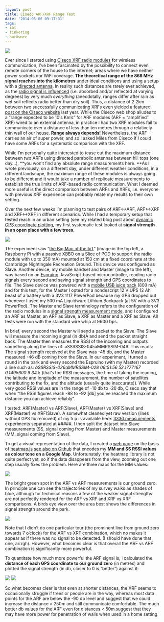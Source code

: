 ```yaml
---
layout: post
title: Ciseco ARF/XRF Range Test
date: '2014-05-06 09:17:31'
tags:
- iot
- tinkering
- hardware
---
```


![](/content/images/2015/09/bigmac.jpg)

Ever since I started using [Ciseco XRF radio modules](http://shop.ciseco.co.uk/rf-module-range/) for wireless communication, I’ve been fascinated by the possibility to connect even remote corners of the house to the internet; areas where we have neither power sockets nor WiFi coverage. **The theoretical range of the 868 MHz signal reaches into the kilometres** under ideal conditions and using a setup with a [directed antenna](http://openmicros.org/index.php/articles/84-xrf-basics/270-antenna-range-and-measurements). In reality such distances are rarely ever achieved, as the [radio signal is influenced](http://openmicros.org/index.php/articles/84-xrf-basics/300-antenna-range-of-the-xrf-srf-erf-urf-slice-of-radio-and-srf-stick) (i.e. absorbed and/or reflected at varying degrees) by very much *everything* (anecdotally, ranges differ after rain as wet soil reflects radio better than dry soil). Thus, a distance of 2.2km between two successfully communicating XRFs even yielded a [featured post on the Ciseco website](http://openmicros.org/index.php/entry/xrf-link-223km-without-line-of-siteamazing) last year. While the Ciseco web shop alludes to a “range expected to be 10′s Km’s” for ARF modules (ARF = “amplified” XRF) wired to an external antenna, in practice I had two XRF modules fail to communicate over a distance of less than ten metres through a relatively thin wall of our house. **Range always depends!** Nevertheless, the ARF carries an air of super power, and so I asked Miles from Ciseco if I could have some ARFs for a systematic comparison with the XRF.

While I’m personally quite interested to tease out the maximum distance between two ARFs using directed parabolic antennas between hill tops (one day…), **you won’t find any absolute range measurements here. **As I wrote previously, on a different day, under different weather conditions, in a different landscape, the maximum range of these modules is always going to be different and it would take a number of replicate measurements to establish the true limits of ARF-based radio communication. What I deemed more useful is the direct comparison between ARFs and XRFs, i.e. everyone with previous XRF experience can probably relate my results to their own setting.

Over the next few weeks I’m planning to test pairs of ARF<->ARF, ARF<->XRF and XRF<->XRF in different scenarios. While I had a temporary setup that tested reach in an urban setting (see my related blog post about [dynamic GPS coordinate plotting](https://iot.ghost.io/on-the-fly-gps-visualisation-through-node-red/), my first systematic test looked at **signal strength in an open place with a few trees**.

![](/content/images/2015/09/Master.jpg)

The experiment saw “[the Big Mac of the IoT](https://twitter.com/BorisAdryan/status/452540504849518592/photo/1)” (image in the top left, a Raspberry Pi with a passive XBBO on a Slice of POD to support the radio module with up to 350 mA) mounted at 150 cm at a fixed coordinate at the Cambridge Nightingale Recreation Ground. This device was configured as Slave. Another device, my mobile handset and Master (image to the left), was based on an [Espruino](http://www.phenoptix.com/products/espruino-board-javascript-on-an-arm-based-board) JavaScript-based microcontroller, reading radio signals every second and saving signal strength and GPS coordinates to file. The Slave device was powered with a [mobile USB juice pack](http://www.maplin.co.uk/p/lithium-ion-2200mah-portable-power-bank-n49lk) (800 mA) and for this test, for the Master I opted for a nondescript 12 V UPS 12 Ah beast of a battery with a 3V3 1117 PowerPod because my GPS dropped out whenever I used my 500 mA Liquidware Lithium Backpack (at 5V with a 3V3 PowerPod). The Master and Slave terminology refers to the configuration of the radio modules in a [signal strength measurement mode](http://www.openmicros.org/index.php/articles/84-xrf-basics/146-rssimode), and I configured an ARF as Master, an ARF as Slave, a XRF as Master and a XRF as Slave. All tests were run with the standard wire whip at 9600 bps.

In brief, every second the Master will send a packet to the Slave. The Slave will measure the incoming signal (in db)Â and send the packet straight back. The Master then measures the RSSI of the incoming and outputs something along the lines of: aSSRSSIS-045aMMRSSIM-046. This reads: The signal strength received at the Slave was -45 db, and the Master measured -46 dB coming from the Slave. In our experiment, I turned a round in the park and every second the Espruino (with my Master) recorded a line such as: *aSSRSSIS-026aMMRSSIM-028 09:51:56 52.1777167 0.1495600 6 34.5* (that’s the RSSI messages, the time of taking the reading, the latitude and longitude of the measurement, the number of satellites contributing to the fix, and the altitude (usually quite inaccurate)). While very good RSSI values are in the range of -10 db to -20 db, Ciseco say that when “the RSSI figures reach -88 to -92 [db] you’ve reached the maximum distance you can achieve reliably”.

I tested: ARF(Master) vs ARF(Slave), ARF(Master) vs XRF(Slave) and XRF(Master) vs XRF(Slave). A somewhat cleaned yet raw version (lines without GPS fix removed) of my trip is available here: [3330 measurements](https://github.com/badryan/web/blob/master/ARFtest_raw.txt), experiments separated at #####. I then split the dataset into Slave measurements (SS, signal coming from Master) and Master measurements (MM, signal coming from Slave).

To get a visual representation of the data, I created a [web page](http://logic.sysbiol.cam.ac.uk/teaching/ARFtest.html) on the basis of [heatmap.js](http://www.patrick-wied.at/static/heatmapjs/) [see also on Github](https://github.com/badryan/web/tree/master) that encodes my **MM and SS RSSI values as colour tone on a Google Map**. Unfortunately, the heatmap library is not quite perfect yet, so if the data disappears from the view, zooming out one step usually fixes the problem. Here are three maps for the MM values:

![](/content/images/2015/09/large_map.jpg)

The bright green spot in the ARF vs ARF measurements is our ground zero. In principle one can see the trajectories of my survey walks as shades of blue, although for technical reasons a few of the weaker signal strengths are not perfectly rendered for the ARF vs XRF and XRF vs XRF comparisons. A birds eye view over the area best shows the differences in signal strength around the park.

![](/content/images/2015/09/birdseye.jpg)

Note that I didn’t do one particular tour (the prominent line from ground zero towards 7 o’clock) for the ARF vs XRF combination, which no makes it appear as if there was no signal to be detected. (I should have done that one, arrrgh). However, what becomes clear is that overall the ARF vs ARF combination is significantly more powerful.

To quantitate how much more powerful the ARF signal is, I calculated the **distance of each GPS coordinate to our ground zero** (in metres) and plotted the signal strength (in db, closer to 0 is “better”) against it:

![](/content/images/2015/09/MS.jpg)
![](/content/images/2015/09/SS.jpg)

So what becomes clear is that even at shorter distances, the XRF seems to occasionally struggle if trees or people are in the way, whereas most data points for the ARF are below the -90 db level and suggest that we could increase the distance > 250m and still communicate comfortable. The much better db values for the ARF even for distances < 50m suggest that they may have more power for penetration of walls when used in a home setting.

